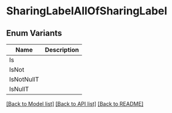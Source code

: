 # SharingLabelAllOfSharingLabel

## Enum Variants

| Name | Description |
|---- | -----|
| Is |  |
| IsNot |  |
| IsNotNullT |  |
| IsNullT |  |

[[Back to Model list]](../README.md#documentation-for-models) [[Back to API list]](../README.md#documentation-for-api-endpoints) [[Back to README]](../README.md)



